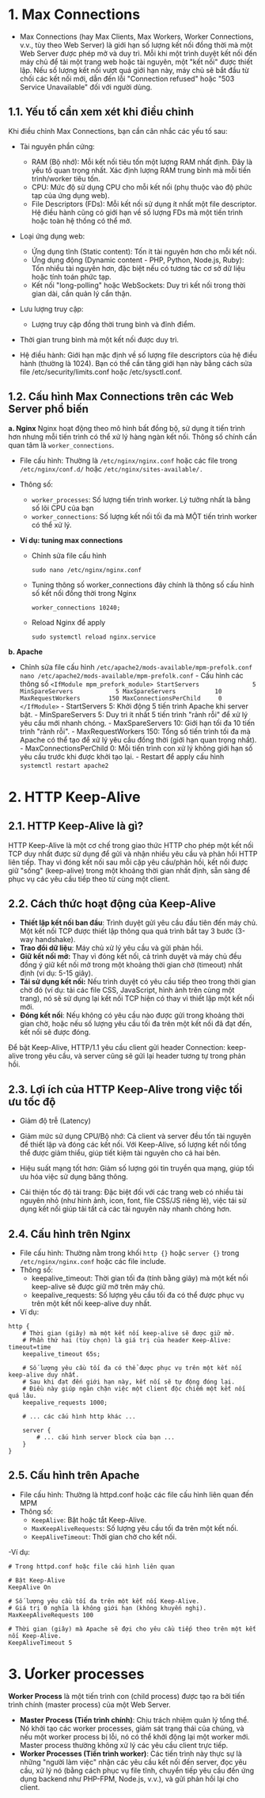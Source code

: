# 1. Max Connections
- Max Connections (hay Max Clients, Max Workers, Worker Connections, v.v., tùy theo Web Server) là giới hạn số lượng kết nối đồng thời mà một Web Server được phép mở và duy trì. Mỗi khi một trình duyệt kết nối đến máy chủ để tải một trang web hoặc tài nguyên, một "kết nối" được thiết lập. Nếu số lượng kết nối vượt quá giới hạn này, máy chủ sẽ bắt đầu từ chối các kết nối mới, dẫn đến lỗi "Connection refused" hoặc "503 Service Unavailable" đối với người dùng.

## **1.1. Yếu tố cần xem xét khi điều chỉnh**
Khi điều chỉnh Max Connections, bạn cần cân nhắc các yếu tố sau:

- Tài nguyên phần cứng:

    - RAM (Bộ nhớ): Mỗi kết nối tiêu tốn một lượng RAM nhất định. Đây là yếu tố quan trọng nhất. Xác định lượng RAM trung bình mà mỗi tiến trình/worker tiêu tốn.
    - CPU: Mức độ sử dụng CPU cho mỗi kết nối (phụ thuộc vào độ phức tạp của ứng dụng web).
    - File Descriptors (FDs): Mỗi kết nối sử dụng ít nhất một file descriptor. Hệ điều hành cũng có giới hạn về số lượng FDs mà một tiến trình hoặc toàn hệ thống có thể mở.
    
- Loại ứng dụng web:

    - Ứng dụng tĩnh (Static content): Tốn ít tài nguyên hơn cho mỗi kết nối.
    - Ứng dụng động (Dynamic content - PHP, Python, Node.js, Ruby): Tốn nhiều tài nguyên hơn, đặc biệt nếu có tương tác cơ sở dữ liệu hoặc tính toán phức tạp.
    - Kết nối "long-polling" hoặc WebSockets: Duy trì kết nối trong thời gian dài, cần quản lý cẩn thận.

- Lưu lượng truy cập:
    - Lượng truy cập đồng thời trung bình và đỉnh điểm.
- Thời gian trung bình mà một kết nối được duy trì.

- Hệ điều hành: Giới hạn mặc định về số lượng file descriptors của hệ điều hành (thường là 1024). Bạn có thể cần tăng giới hạn này bằng cách sửa file /etc/security/limits.conf hoặc /etc/sysctl.conf.

## **1.2. Cấu hình Max Connections trên các Web Server phổ biến**
**a. Nginx**
Nginx hoạt động theo mô hình bất đồng bộ, sử dụng ít tiến trình hơn nhưng mỗi tiến trình có thể xử lý hàng ngàn kết nối. Thông số chính cần quan tâm là `worker_connections`.
- File cấu hình: Thường là `/etc/nginx/nginx.conf` hoặc các file trong `/etc/nginx/conf.d/` hoặc `/etc/nginx/sites-available/.`
- Thông số:
    - `worker_processes`: Số lượng tiến trình worker. Lý tưởng nhất là bằng số lõi CPU của bạn
    - `worker_connections`: Số lượng kết nối tối đa mà MỘT tiến trình worker có thể xử lý.

- **Ví dụ: tuning max connections** 
    - Chỉnh sửa file cấu hình 
		```
		sudo nano /etc/nginx/nginx.conf
		```
	- Tuning thông số worker_connections đây chính là thông số cấu hình số kết nối đồng thời trong Nginx
		```
		worker_connections 10240;
		```
	- Reload Nginx để apply 
		```
		sudo systemctl reload nginx.service
		```
**b. Apache**
- Chỉnh sửa file cấu hình `/etc/apache2/mods-available/mpm-prefolk.conf`
		```
		nano /etc/apache2/mods-available/mpm-prefolk.conf
		```
		- Cấu hình các thông số 
			```
			<IfModule mpm_prefork_module>
					StartServers               5
					MinSpareServers            5
					MaxSpareServers           10
					MaxRequestWorkers        150
					MaxConnectionsPerChild     0
			</IfModule>
			```
			- StartServers 5: Khởi động 5 tiến trình Apache khi server bật.
			- MinSpareServers 5: Duy trì ít nhất 5 tiến trình "rảnh rỗi" để xử lý yêu cầu mới nhanh chóng.
			- MaxSpareServers 10: Giới hạn tối đa 10 tiến trình "rảnh rỗi".
			- MaxRequestWorkers 150: Tổng số tiến trình tối đa mà Apache có thể tạo để xử lý yêu cầu đồng thời (giới hạn quan trọng nhất).
			- MaxConnectionsPerChild 0: Mỗi tiến trình con xử lý không giới hạn số yêu cầu trước khi được khởi tạo lại.
		- Restart để apply cấu hình 
		```
		systemctl restart apache2 
		```

# 2. HTTP Keep-Alive
## 2.1. HTTP Keep-Alive là gì?
HTTP Keep-Alive là một cơ chế trong giao thức HTTP cho phép một kết nối TCP duy nhất được sử dụng để gửi và nhận nhiều yêu cầu và phản hồi HTTP liên tiếp. Thay vì đóng kết nối sau mỗi cặp yêu cầu/phản hồi, kết nối được giữ "sống" (keep-alive) trong một khoảng thời gian nhất định, sẵn sàng để phục vụ các yêu cầu tiếp theo từ cùng một client.
## 2.2. Cách thức hoạt động của Keep-Alive
- **Thiết lập kết nối ban đầu**: Trình duyệt gửi yêu cầu đầu tiên đến máy chủ. Một kết nối TCP được thiết lập thông qua quá trình bắt tay 3 bước (3-way handshake).
- **Trao đổi dữ liệu**: Máy chủ xử lý yêu cầu và gửi phản hồi.
- **Giữ kết nối mở:** Thay vì đóng kết nối, cả trình duyệt và máy chủ đều đồng ý giữ kết nối mở trong một khoảng thời gian chờ (timeout) nhất định (ví dụ: 5-15 giây).
- **Tái sử dụng kết nối:** Nếu trình duyệt có yêu cầu tiếp theo trong thời gian chờ đó (ví dụ: tải các file CSS, JavaScript, hình ảnh trên cùng một trang), nó sẽ sử dụng lại kết nối TCP hiện có thay vì thiết lập một kết nối mới.
- **Đóng kết nối**: Nếu không có yêu cầu nào được gửi trong khoảng thời gian chờ, hoặc nếu số lượng yêu cầu tối đa trên một kết nối đã đạt đến, kết nối sẽ được đóng.

Để bật Keep-Alive, HTTP/1.1 yêu cầu client gửi header Connection: keep-alive trong yêu cầu, và server cũng sẽ gửi lại header tương tự trong phản hồi.

## 2.3. Lợi ích của HTTP Keep-Alive trong việc tối ưu tốc độ
- Giảm độ trễ (Latency)
  
- Giảm mức sử dụng CPU/Bộ nhớ: Cả client và server đều tốn tài nguyên để thiết lập và đóng các kết nối. Với Keep-Alive, số lượng kết nối tổng thể được giảm thiểu, giúp tiết kiệm tài nguyên cho cả hai bên.
- Hiệu suất mạng tốt hơn: Giảm số lượng gói tin truyền qua mạng, giúp tối ưu hóa việc sử dụng băng thông.
- Cải thiện tốc độ tải trang: Đặc biệt đối với các trang web có nhiều tài nguyên nhỏ (như hình ảnh, icon, font, file CSS/JS riêng lẻ), việc tái sử dụng kết nối giúp tải tất cả các tài nguyên này nhanh chóng hơn.

## 2.4. Cấu hình trên Nginx
- File cấu hình: Thường nằm trong khối `http {}` hoặc `server {}` trong `/etc/nginx/nginx.conf` hoặc các file include.
- Thông số:
    - keepalive_timeout: Thời gian tối đa (tính bằng giây) mà một kết nối keep-alive sẽ được giữ mở trên máy chủ.
    - keepalive_requests: Số lượng yêu cầu tối đa có thể được phục vụ trên một kết nối keep-alive duy nhất.
- Ví dụ: 
```cat=
http {
    # Thời gian (giây) mà một kết nối keep-alive sẽ được giữ mở.
    # Phần thứ hai (tùy chọn) là giá trị của header Keep-Alive: timeout=time
    keepalive_timeout 65s;

    # Số lượng yêu cầu tối đa có thể được phục vụ trên một kết nối keep-alive duy nhất.
    # Sau khi đạt đến giới hạn này, kết nối sẽ tự động đóng lại.
    # Điều này giúp ngăn chặn việc một client độc chiếm một kết nối quá lâu.
    keepalive_requests 1000;

    # ... các cấu hình http khác ...

    server {
        # ... cấu hình server block của bạn ...
    }
}
```

## 2.5. Cấu hình trên Apache 
- File cấu hình: Thường là httpd.conf hoặc các file cấu hình liên quan đến MPM
- Thông số:
    - `KeepAlive`: Bật hoặc tắt Keep-Alive.
    - `MaxKeepAliveRequests`: Số lượng yêu cầu tối đa trên một kết nối.
    - `KeepAliveTimeout`: Thời gian chờ cho kết nối.

-Ví dụ:
```cat=
# Trong httpd.conf hoặc file cấu hình liên quan

# Bật Keep-Alive
KeepAlive On

# Số lượng yêu cầu tối đa trên một kết nối Keep-Alive.
# Giá trị 0 nghĩa là không giới hạn (không khuyến nghị).
MaxKeepAliveRequests 100

# Thời gian (giây) mà Apache sẽ đợi cho yêu cầu tiếp theo trên một kết nối Keep-Alive.
KeepAliveTimeout 5
```

# 3. Ưorker processes
**Worker Process** là một tiến trình con (child process) được tạo ra bởi tiến trình chính (master process) của một Web Server.
- **Master Process (Tiến trình chính)**: Chịu trách nhiệm quản lý tổng thể. Nó khởi tạo các worker processes, giám sát trạng thái của chúng, và nếu một worker process bị lỗi, nó có thể khởi động lại một worker mới. Master process thường không xử lý các yêu cầu client trực tiếp.
- **Worker Processes (Tiến trình worker)**: Các tiến trình này thực sự là những "người làm việc" nhận các yêu cầu kết nối đến server, đọc yêu cầu, xử lý nó (bằng cách phục vụ file tĩnh, chuyển tiếp yêu cầu đến ứng dụng backend như PHP-FPM, Node.js, v.v.), và gửi phản hồi lại cho client.

